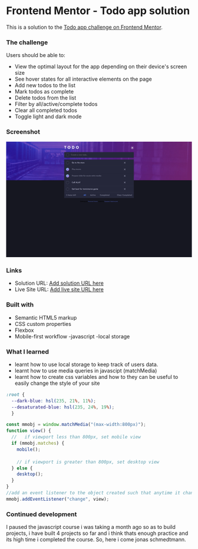 # Frontend Mentor - Todo app solution

This is a solution to the [Todo app challenge on Frontend Mentor](https://www.frontendmentor.io/challenges/todo-app-Su1_KokOW). 

### The challenge

Users should be able to:

- View the optimal layout for the app depending on their device's screen size
- See hover states for all interactive elements on the page
- Add new todos to the list
- Mark todos as complete
- Delete todos from the list
- Filter by all/active/complete todos
- Clear all completed todos
- Toggle light and dark mode

### Screenshot

![](./images/screenshot.png)
 
### Links

- Solution URL: [Add solution URL here](https://your-solution-url.com)
- Live Site URL: [Add live site URL here](https://your-live-site-url.com)


### Built with

- Semantic HTML5 markup
- CSS custom properties
- Flexbox
- Mobile-first workflow
-javascript 
-local storage


### What I learned
- learnt how to use local storage to keep track of users data.
-  learnt how to use media queries in javascipt (matchMedia)
-  learnt how to create css variables and how to they can be useful to easily change the style of your site


```css
:root {
  --dark-blue: hsl(235, 21%, 11%);
  --desaturated-blue: hsl(235, 24%, 19%);
  }
```
```js
const mmobj = window.matchMedia("(max-width:800px)");
function view() {
  //   if viewport less than 800px, set mobile view
  if (mmobj.matches) {
    mobile();

    // if viewport is greater than 800px, set desktop view
  } else {
    desktop();
  }
}
//add an event listener to the object created such that anytime it changes(the viewport switches at the 800px breakpoint) the funtion view is called so that the view is changed
mmobj.addEventListener("change", view);
```


### Continued development
I paused the javascript course i was taking a month ago so as to build projects, i have built 4 projects so far and i think thats enough practice and its high time i completed the course. So, here i come jonas schmedtmann.
